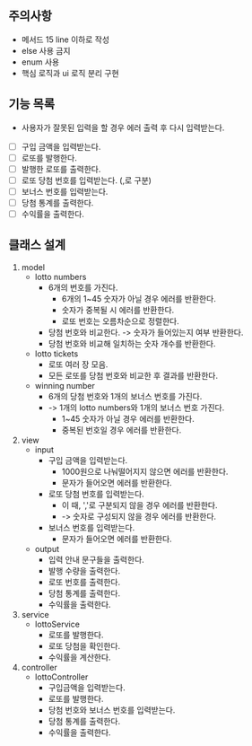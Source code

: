 ## 주의사항
- 메서드 15 line 이하로 작성
- else 사용 금지
- enum 사용
- 핵심 로직과 ui 로직 분리 구현

## 기능 목록
- 사용자가 잘못된 입력을 할 경우 에러 출력 후 다시 입력받는다.
- [ ] 구입 금액을 입력받는다. 
- [ ] 로또를 발행한다.
- [ ] 발행한 로또를 출력한다.
- [ ] 로또 당첨 번호를 입력받는다. (,로 구분)
- [ ] 보너스 번호를 입력받는다.
- [ ] 당첨 통계를 출력한다.
- [ ] 수익률을 출력한다.

## 클래스 설계
1. model
   - lotto numbers
       - 6개의 번호를 가진다.
         - 6개의 1~45 숫자가 아닐 경우 에러를 반환한다.
         - 숫자가 중복될 시 에러를 반환한다.
         - 로또 번호는 오름차순으로 정렬한다.
       - 당첨 번호와 비교한다. -> 숫자가 들어있는지 여부 반환한다.
       - 당첨 번호와 비교해 일치하는 숫자 개수를 반환한다. 
   - lotto tickets
     - 로또 여러 장 모음.
     - 모든 로또를 당첨 번호와 비교한 후 결과를 반환한다.
   - winning number
     - 6개의 당첨 번호와 1개의 보너스 번호를 가진다.
     - -> 1개의 lotto numbers와 1개의 보너스 번호 가진다.
       - 1~45 숫자가 아닐 경우 에러를 반환한다.
       - 중복된 번호일 경우 에러를 반환한다.
2. view
   - input
        - 구입 금액을 입력받는다.
          - 1000원으로 나눠떨어지지 않으면 에러를 반환한다.
          - 문자가 들어오면 에러를 반환한다.
        - 로또 당첨 번호를 입력받는다.
          - 이 때, ','로 구분되지 않을 경우 에러를 반환한다.
          - -> 숫자로 구성되지 않을 경우 에러를 반환한다.
        - 보너스 번호를 입력받는다.
          - 문자가 들어오면 에러를 반환한다.
   - output
     - 입력 안내 문구들을 출력한다. 
     - 발행 수량을 출력한다.
     - 로또 번호를 출력한다.
     - 당첨 통계를 출력한다. 
     - 수익률을 출력한다.
3. service
   - lottoService
     - 로또를 발행한다.
     - 로또 당첨을 확인한다.
     - 수익률을 계산한다.
4. controller
   - lottoController 
     - 구입금액을 입력받는다.
     - 로또를 발행한다.
     - 당첨 번호와 보너스 번호를 입력받는다.
     - 당첨 통계를 출력한다.
     - 수익률을 출력한다.